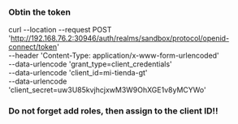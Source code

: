 ### Obtin the token

curl --location --request POST 'http://192.168.76.2:30946/auth/realms/sandbox/protocol/openid-connect/token' \
--header 'Content-Type: application/x-www-form-urlencoded' \
--data-urlencode 'grant_type=client_credentials' \
--data-urlencode 'client_id=mi-tienda-gt' \
--data-urlencode 'client_secret=uw3U85kvjhcjxwM3W9OhXGE1v8yMCYWo'


### Do not forget add roles, then assign to the client ID!!
